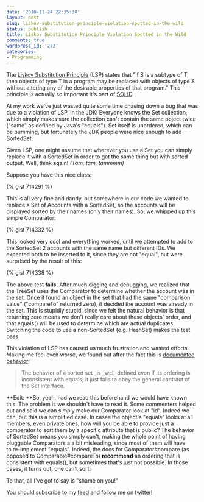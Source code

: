 ```yaml
---
date: '2010-11-24 22:35:30'
layout: post
slug: liskov-substitution-principle-violation-spotted-in-the-wild
status: publish
title: Liskov Substitution Principle Violation Spotted in the Wild
comments: true
wordpress_id: '272'
categories:
- Programming
---
```


The [Liskov Substitution Principle](http://en.wikipedia.org/wiki/Liskov_substitution_principle) (LSP) states that "if S is a subtype of T, then objects of type T in a program may be replaced with objects of type S without altering any of the desirable properties of that program." This principle is actually so important it's part of [SOLID](http://en.wikipedia.org/wiki/Solid_(object-oriented_design)).

At my work we've just wasted quite some time chasing down a bug that was due to a violation of LSP, in the JDK! Everyone knows the Set collection, which simply makes sure the collection can't contain the same object twice ("same" as defined by Java's "equals"). Set itself is unordered, which can be bumming, but fortunately the JDK people were nice enough to add SortedSet.

Given LSP, one might assume that wherever you use a Set you can simply replace it with a SortedSet in order to get the same thing but with sorted output. Well, think again! _(Tam, tam, tammmm)_

Suppose you have this nice class:

{% gist 714291 %}

This is all very fine and dandy, but somewhere in our code we wanted to replace a Set of Accounts with a SortedSet, so the accounts will be displayed sorted by their names (only their names). So, we whipped up this simple Comparator: 

{% gist 714332 %}

This looked very cool and everything worked, until we attempted to add to the SortedSet 2 accounts with the same name but different IDs. We expected both to be inserted to it, since they are not "equal", but were surprised by the result of this:

{% gist 714338 %}

The above test **fails**. After much digging and debugging, we realized that the TreeSet uses the Comparator to determine whether the account was in the set. Once it found an object in the set that had the same "comparison value" ("compareTo" returned zero), it decided the account was already in the set. This is stupidly stupid, since we felt the natural behavior is that returning zero means we don't really care about these objects' order, and that equals() will be used to determine which are actual duplicates. Switching the code to use a non-SortedSet (e.g. HashSet) makes the test pass.

This violation of LSP has caused us much frustration and wasted efforts. Making me feel even worse, we found out after the fact this is [documented behavior](http://bit.ly/g72jlQ):


> The behavior of a sorted set _is _well-defined even if its ordering is inconsistent with equals; it just fails to obey the general contract of the Set interface.


**Edit: **So, yeah, had we read this beforehand we would have known this. The problem is we shouldn't have to read it. Some commenters helped out and said we can simply make our Comparator look at "id". Indeed we can, but this is a simplified case. In cases the object's "equals" looks at all members, even private ones, how will you be able to provide just a comparator to sort them by a specific attribute that is public? The behavior of SortedSet means you simply can't, making the whole point of having pluggable Comparators a a bit misleading, since most of them will have to re-implement "equals". Indeed, the docs for Comparator#compare (as opposed to Comparable#compareTo) **recommend** an ordering that is consistent with equals(), but sometimes that's just not possible. In those cases, it turns out, one can't sort!

To that, all I've got to say is "shame on you!"

You should subscribe to my [feed](http://feeds.feedburner.com/TheCodeDump) and follow me on [twitter](http://twitter.com/avivby)!
